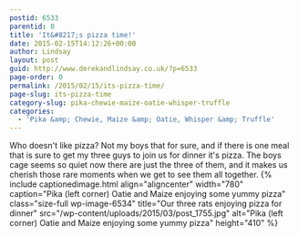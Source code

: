 ```yaml
---
postid: 6533
parentid: 0
title: 'It&#8217;s pizza time!'
date: 2015-02-15T14:12:26+00:00
author: Lindsay
layout: post
guid: http://www.derekandlindsay.co.uk/?p=6533
page-order: 0
permalink: /2015/02/15/its-pizza-time/
page-slug: its-pizza-time
category-slug: pika-chewie-maize-oatie-whisper-truffle
categories:
  - 'Pika &amp; Chewie, Maize &amp; Oatie, Whisper &amp; Truffle'
---
```

Who doesn't like pizza? Not my boys that for sure, and if there is one meal that is sure to get my three guys to join us for dinner it's pizza. The boys cage seems so quiet now there are just the three of them, and it makes us cherish those rare moments when we get to see them all together. {% include captionedimage.html align="aligncenter" width="780" caption="Pika (left corner) Oatie and Maize enjoying some yummy pizza" class="size-full wp-image-6534" title="Our three rats enjoying pizza for dinner" src="/wp-content/uploads/2015/03/post_1755.jpg" alt="Pika (left corner) Oatie and Maize enjoying some yummy pizza" height="410" %}